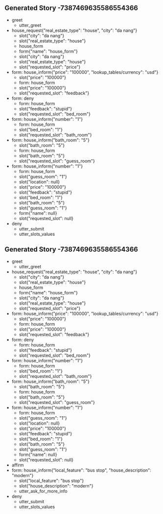## Generated Story -7387469635586554366
* greet
    - utter_greet
* house_request{"real_estate_type": "house", "city": "da nang"}
    - slot{"city": "da nang"}
    - slot{"real_estate_type": "house"}
    - house_form
    - form{"name": "house_form"}
    - slot{"city": "da nang"}
    - slot{"real_estate_type": "house"}
    - slot{"requested_slot": "price"}
* form: house_inform{"price": "100000", "lookup_tables/currency": "usd"}
    - slot{"price": "100000"}
    - form: house_form
    - slot{"price": "100000"}
    - slot{"requested_slot": "feedback"}
* form: deny
    - form: house_form
    - slot{"feedback": "stupid"}
    - slot{"requested_slot": "bed_room"}
* form: house_inform{"number": "1"}
    - form: house_form
    - slot{"bed_room": "1"}
    - slot{"requested_slot": "bath_room"}
* form: house_inform{"bath_room": "5"}
    - slot{"bath_room": "5"}
    - form: house_form
    - slot{"bath_room": "5"}
    - slot{"requested_slot": "guess_room"}
* form: house_inform{"number": "1"}
    - form: house_form
    - slot{"guess_room": "1"}
    - slot{"location": null}
    - slot{"price": "100000"}
    - slot{"feedback": "stupid"}
    - slot{"bed_room": "1"}
    - slot{"bath_room": "5"}
    - slot{"guess_room": "1"}
    - form{"name": null}
    - slot{"requested_slot": null}
* deny
    - utter_submit
    - utter_slots_values

## Generated Story -7387469635586554366
* greet
    - utter_greet
* house_request{"real_estate_type": "house", "city": "da nang"}
    - slot{"city": "da nang"}
    - slot{"real_estate_type": "house"}
    - house_form
    - form{"name": "house_form"}
    - slot{"city": "da nang"}
    - slot{"real_estate_type": "house"}
    - slot{"requested_slot": "price"}
* form: house_inform{"price": "100000", "lookup_tables/currency": "usd"}
    - slot{"price": "100000"}
    - form: house_form
    - slot{"price": "100000"}
    - slot{"requested_slot": "feedback"}
* form: deny
    - form: house_form
    - slot{"feedback": "stupid"}
    - slot{"requested_slot": "bed_room"}
* form: house_inform{"number": "1"}
    - form: house_form
    - slot{"bed_room": "1"}
    - slot{"requested_slot": "bath_room"}
* form: house_inform{"bath_room": "5"}
    - slot{"bath_room": "5"}
    - form: house_form
    - slot{"bath_room": "5"}
    - slot{"requested_slot": "guess_room"}
* form: house_inform{"number": "1"}
    - form: house_form
    - slot{"guess_room": "1"}
    - slot{"location": null}
    - slot{"price": "100000"}
    - slot{"feedback": "stupid"}
    - slot{"bed_room": "1"}
    - slot{"bath_room": "5"}
    - slot{"guess_room": "1"}
    - form{"name": null}
    - slot{"requested_slot": null}
* affirm
* form: house_inform{"local_feature": "bus stop", "house_description": "modern"}
    - slot{"local_feature": "bus stop"}
    - slot{"house_description": "modern"}
    - utter_ask_for_more_info
* deny
    - utter_submit
    - utter_slots_values